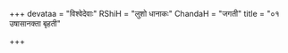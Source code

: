+++
devataa = "विश्वेदेवाः"
RShiH = "लुशो धानाकः"
ChandaH = "जगती"
title = "०१ उषासानक्ता बृहती"

+++
